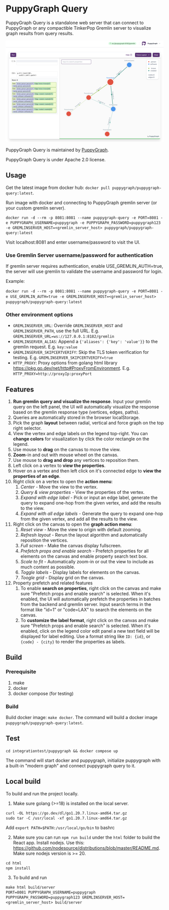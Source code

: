 # PuppyGraph Query

PuppyGraph Query is a standalone web server that can connect to PuppyGraph or any compactible TinkerPop Gremlin server to visualize graph results from query results.

![Screenshot](screenshot.png)

PuppyGraph Query is maintained by [PuppyGraph](https://www.puppygraph.com).

PuppyGraph Query is under Apache 2.0 license.

## Usage

Get the latest image from docker hub: `docker pull puppygraph/puppygraph-query:latest`.

Run image with docker and connecting to PuppyGraph gremlin server (or your custom gremlin server).

```
docker run -d --rm -p 8081:8081 --name puppygraph-query -e PORT=8081 -e PUPPYGRAPH_USERNAME=puppygraph -e PUPPYGRAPH_PASSWORD=puppygraph123 -e GREMLINSERVER_HOST=<gremlin_server_host> puppygraph/puppygraph-query:latest
```

Visit localhost:8081 and enter username/password to visit the UI.

### Use Gremlin Server username/password for authentication

If gremlin server requires authentication, enable USE_GREMLIN_AUTH=true, the server will use gremlin to validate the username and password for login.

Example:

```docker run -d --rm -p 8081:8081 --name puppygraph-query -e PORT=8081 -e USE_GREMLIN_AUTH=true -e GREMLINSERVER_HOST=<gremlin_server_host> puppygraph/puppygraph-query:latest```

### Other environment options

- `GREMLINSERVER_URL`: Override `GREMLINSERVER_HOST` and `GREMLINSERVER_PATH`, use the full URL. E.g. `GREMLINSERVER_URL=ws://127.0.0.1:8182/gremlin`
- `GREMLINSERVER_ALIAS`: Append a `{'aliases': {'key': 'value'}}` to the gremlin request. E.g. `key:value`
- `GREMLINSERVER_SKIPCERTVERIFY`: Skip the TLS token verification for testing. E.g. `GREMLINSERVER_SKIPCERTVERIFY=true`
- `HTTP_PROXY`: Proxy options from golang html library https://pkg.go.dev/net/http#ProxyFromEnvironment. E.g. `HTTP_PROXY=http://proxyIp:proxyPort`

## Features

1. **Run gremlin query and visualize the response**. Input your gremlin query on the left panel, the UI will automatically visualize the response based on the gremlin response type (vertices, edges, paths).
1. Queries are automatically stored in the browser localStorage.
1. Pick the graph **layout** between radial, vertical and force graph on the top right selector.
1. View the vertex and edge labels on the legend top-right. You can **change colors** for visualization by click the color rectangle on the legend.
1. Use mouse to **drag** on the canvas to move the view.
1. **Zoom**-in and out with mouse wheel on the canvas.
1. Use mouse to **drag and drop** any vertices to reposition them.
1. Left click on a vertex to **view the properties**.
1. Hover on a vertex and then left click on it's connected edge to **view the properties of an edge**.
1. Right click on a vertex to open the **action menu**:
    1. *Center* - Move the view to the vertex.
    1. *Query & view properties* - View the properties of the vertex.
    1. *Expand with edge label* - Pick or input an edge label, generate the query to expand one-hop from the given vertex, and add the results to the view.
    1. *Expand with all edge labels* - Generate the query to expand one-hop from the given vertex, and add all the results to the view.
1. Right click on the canvas to open the **graph action menu**:
    1. *Reset view* - Move the view to origin with default zooming.
    1. *Refresh layout* - Rerun the layout algorithm and automatically reposition the vertices.
    1. *Full screen* - Make the canvas display fullscreen.
    1. *Prefetch props and enable search* - Prefetch properties for all elements on the canvas and enable property search text box.
    1. *Scale to fit* - Automatically zoom-in or out the view to include as much content as possible.
    1. *Toggle labels* - Display labels for elements on the canvas.
    1. *Toogle grid* - Display grid on the canvas.
1. Property prefetch and related features
    1. To enable **search on properties**, right click on the canvas and make sure "Prefetch props and enable search" is selected. When it's enabled, the UI will automatically prefetch the properties in batches from the backend and gremlin server. Input search terms in the format like "id=1" or "code=LAX" to search the elements on the canvas.
    1. To **customize the label format**, right click on the canvas and make sure "Prefetch props and enable search" is selected. When it's enabled, click on the legend color edit panel a new text field will be displayed for label editing. Use a format string like `ID: {id}`, or `{code} - {city}` to render the properties as labels.

## Build

### Prerequisite

1. make
1. docker
1. docker compose (for testing)

### Build

Build docker image: `make docker`. The command will build a docker image `puppygraph/puppygraph-query:latest`.

## Test

```cd integrationtest/puppygraph && docker compose up```

The command will start docker and puppygraph, initialize puppygraph with a built-in "modern graph" and connect puppygraph query to it.

## Local build

To build and run the project locally.

1. Make sure golang (>=18) is installed on the local server.
```
curl -OL https://go.dev/dl/go1.20.7.linux-amd64.tar.gz
sudo tar -C /usr/local -xf go1.20.7.linux-amd64.tar.gz
```
Add `export PATH=$PATH:/usr/local/go/bin` to bashrc

2. Make sure you can run `npm run build` under the `html` folder to build the React app. Install nodejs. Use this: https://github.com/nodesource/distributions/blob/master/README.md. Make sure nodejs version is >= 20.
```
cd html
npm install
```

3. To build and run
```
make html build/server
PORT=8081 PUPPYGRAPH_USERNAME=puppygraph PUPPYGRAPH_PASSWORD=puppygraph123 GREMLINSERVER_HOST=<gremlin_server_host> build/server
```
